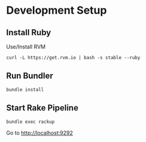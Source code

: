 # Development Setup

## Install Ruby

Use/Install RVM

  ``curl -L https://get.rvm.io | bash -s stable --ruby``
  
## Run Bundler

  ``bundle install``

## Start Rake Pipeline

  ``bundle exec rackup``

Go to [http://localhost:9292](http://localhost:9292)
